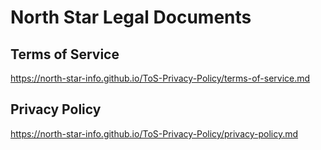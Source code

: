 # North Star Legal Documents

## Terms of Service
https://north-star-info.github.io/ToS-Privacy-Policy/terms-of-service.md

## Privacy Policy
https://north-star-info.github.io/ToS-Privacy-Policy/privacy-policy.md
